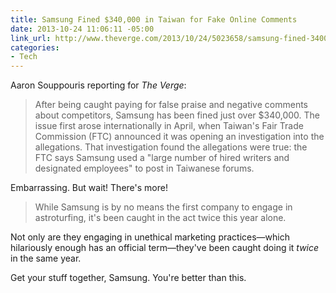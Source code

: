 ```yaml
---
title: Samsung Fined $340,000 in Taiwan for Fake Online Comments
date: 2013-10-24 11:06:11 -05:00
link_url: http://www.theverge.com/2013/10/24/5023658/samsung-fined-340000-for-posting-negative-htc-reviews
categories:
- Tech
---
```


 Aaron Souppouris reporting for *The Verge*:

>After being caught paying for false praise and negative comments about competitors, Samsung has been fined just over $340,000. The issue first arose internationally in April, when Taiwan's Fair Trade Commission (FTC) announced it was opening an investigation into the allegations. That investigation found the allegations were true: the FTC says Samsung used a "large number of hired writers and designated employees" to post in Taiwanese forums.

Embarrassing. But wait! There's more!

>While Samsung is by no means the first company to engage in astroturfing, it's been caught in the act twice this year alone.

Not only are they engaging in unethical marketing practices—which hilariously enough has an official term—they've been caught doing it *twice* in the same year.

Get your stuff together, Samsung. You're better than this.
